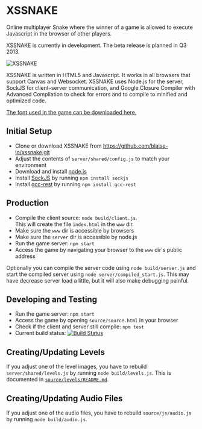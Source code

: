 # XSSNAKE

Online multiplayer Snake where the winner of a game is allowed to execute
Javascript in the browser of other players.

XSSNAKE is currently in development. The beta release is planned in Q3 2013.

![XSSNAKE](http://i.imgur.com/h4BTxp1.png)

XSSNAKE is written in HTML5 and Javascript. It works in all browsers that
support Canvas and Websocket. XSSNAKE uses Node.js for the server,
SockJS for client–server communication, and Google Closure Compiler with
Advanced Compilation to check for errors and to compile to minified and
optimized code.

[The font used in the game can be downloaded here.](http://fontstruct.com/fontstructions/show/xssnake)

## Initial Setup

 * Clone or download XSSNAKE from https://github.com/blaise-io/xssnake.git
 * Adjust the contents of `server/shared/config.js` to match your environment
 * Download and install [node.js](http://nodejs.org/)
 * Install [SockJS](https://npmjs.org/package/sockjs) by running
   `npm install sockjs`
 * Install [gcc-rest](https://github.com/blaise-io/gcc-rest) by running
   `npm install gcc-rest`

## Production

 * Compile the client source: `node build/client.js`.  
   This will create the file `index.html` in the `www` dir.
 * Make sure the `www` dir is accessible by browsers
 * Make sure the `server` dir is accessible by node.js
 * Run the game server: `npm start`
 * Access the game by navigating your browser to the `www` dir's public address

Optionally you can compile the server code using `node build/server.js` and
start the compiled server using `node server/compiled_start.js`. This may have
decrease server load a little, but it will also make debugging painful.

## Developing and Testing

 * Run the game server: `npm start`
 * Access the game by opening `source/source.html` in your browser
 * Check if the client and server still compile: `npm test`
 * Current build status: [![Build Status](https://travis-ci.org/blaise-io/xssnake.png?branch=master)](https://travis-ci.org/blaise-io/xssnake)

## Creating/Updating Levels

If you adjust one of the level images, you have to rebuild
`server/shared/levels.js` by running `node build/levels.js`.
This is documented in [`source/levels/README.md`](https://github.com/blaise-io/xssnake/tree/master/source/levels).

## Creating/Updating Audio Files

If you adjust one of the audio files, you have to rebuild
`source/js/audio.js` by running `node build/audio.js`.
